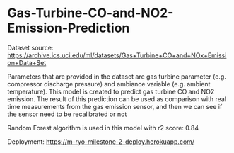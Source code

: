 # Gas-Turbine-CO-and-NO2-Emission-Prediction

Dataset source: https://archive.ics.uci.edu/ml/datasets/Gas+Turbine+CO+and+NOx+Emission+Data+Set

Parameters that are provided in the dataset are gas turbine parameter (e.g. compressor discharge pressure) and ambiance variable (e.g. ambient temperature). This model is created to predict gas turbine CO and NO2 emission. The result of this prediction can be used as comparison with real time measurements from the gas emission sensor, and then we can see if the sensor need to be recalibrated or not

Random Forest algorithm is used in this model with r2 score: 0.84

Deployment: https://m-ryo-milestone-2-deploy.herokuapp.com/
